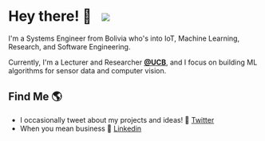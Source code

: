 # Hey there! 👋 &nbsp; ![](https://komarev.com/ghpvc/?username=EdwinTSalcedo)
 
I'm a Systems Engineer from Bolivia who's into IoT, Machine Learning, Research, and Software Engineering. 

Currently, I'm a Lecturer and Researcher **[@UCB](https://www.ucb.edu.bo/)**, and I focus on building ML algorithms for sensor data and computer vision.

## Find Me 🌎 

  - I occasionally tweet about my projects and ideas! 💬 [Twitter](https://twitter.com/EdwinTSalcedo)  
  - When you mean business 💼 [Linkedin](https://www.linkedin.com/in/edwinsalcedo/)  
